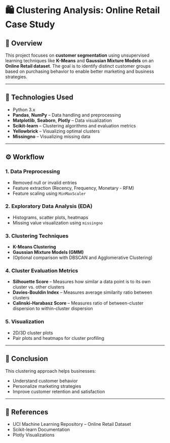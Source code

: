 # 🛍️ Clustering Analysis: Online Retail Case Study

## 📖 Overview

This project focuses on **customer segmentation** using unsupervised learning techniques like **K-Means** and **Gaussian Mixture Models** on an **Online Retail dataset**. The goal is to identify distinct customer groups based on purchasing behavior to enable better marketing and business strategies.

---

## 🧰 Technologies Used

- Python 3.x  
- **Pandas**, **NumPy** – Data handling and preprocessing  
- **Matplotlib**, **Seaborn**, **Plotly** – Data visualization  
- **Scikit-learn** – Clustering algorithms and evaluation metrics  
- **Yellowbrick** – Visualizing optimal clusters  
- **Missingno** – Visualizing missing data

---


## ⚙️ Workflow

### 1. Data Preprocessing

- Removed null or invalid entries  
- Feature extraction (Recency, Frequency, Monetary - RFM)  
- Feature scaling using `MinMaxScaler`

### 2. Exploratory Data Analysis (EDA)

- Histograms, scatter plots, heatmaps  
- Missing value visualization using `missingno`

### 3. Clustering Techniques

- **K-Means Clustering**  
- **Gaussian Mixture Models (GMM)**  
- (Optional comparison with DBSCAN and Agglomerative Clustering)

### 4. Cluster Evaluation Metrics

- **Silhouette Score** – Measures how similar a data point is to its own cluster vs. other clusters  
- **Davies-Bouldin Index** – Measures average similarity ratio between clusters  
- **Calinski-Harabasz Score** – Measures ratio of between-cluster dispersion to within-cluster dispersion

### 5. Visualization

- 2D/3D cluster plots  
- Pair plots and heatmaps for cluster profiling

---

## 📌 Conclusion

This clustering approach helps businesses:

- Understand customer behavior  
- Personalize marketing strategies  
- Improve customer retention and satisfaction

---

## 📎 References

- UCI Machine Learning Repository – Online Retail Dataset  
- Scikit-learn Documentation  
- Plotly Visualizations
